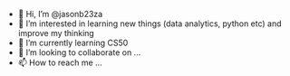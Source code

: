 - 👋 Hi, I’m @jasonb23za
- 👀 I’m interested in learning new things (data analytics, python etc) and improve my thinking
- 🌱 I’m currently learning CS50
- 💞️ I’m looking to collaborate on ...
- 📫 How to reach me ...

<!---
jasonb23za/jasonb23za is a ✨ special ✨ repository because its `README.md` (this file) appears on your GitHub profile.
You can click the Preview link to take a look at your changes.
--->

